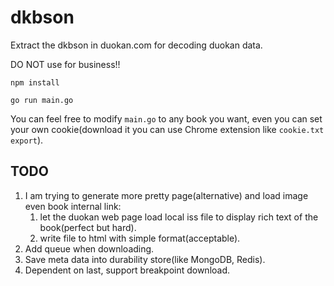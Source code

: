 # dkbson
Extract the dkbson in duokan.com for decoding duokan data.

DO NOT use for business!!

`npm install`

`go run main.go`

You can feel free to modify `main.go` to any book you want, even you can set
your own cookie(download it you can use Chrome extension like `cookie.txt export`).

## TODO
1. I am trying to generate more pretty page(alternative) and load image even
book internal link:
    1. let the duokan web page load local iss file to display rich text
of the book(perfect but hard).
    1. write file to html with simple format(acceptable).
1. Add queue when downloading.
1. Save meta data into durability store(like MongoDB, Redis).
1. Dependent on last, support breakpoint download.
